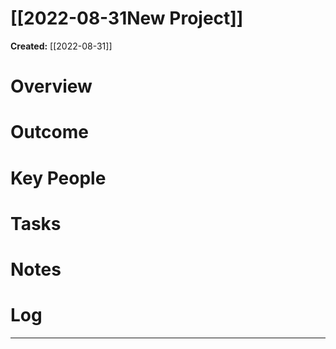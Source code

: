# [[2022-08-31New Project]]
**Created:** [[2022-08-31]]


# Overview

# Outcome

# Key People

# Tasks

# Notes

# Log

---



